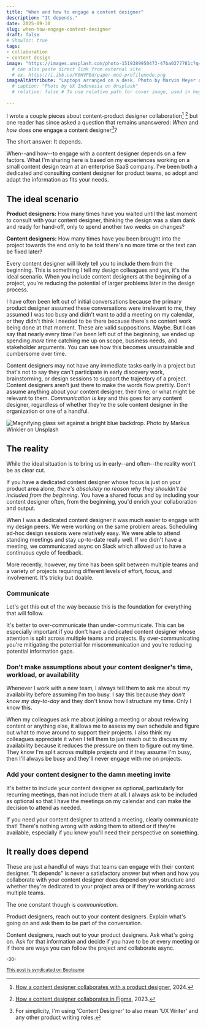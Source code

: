 ```yaml
---
title: "When and how to engage a content designer"
description: "It depends."
date: 2025-09-30
slug: when-how-engage-content-designer
draft: false
# ShowToc: true
tags:
- collaboration
- content design
image: "https://images.unsplash.com/photo-1519389950473-47ba0277781c?q=80&w=1170&auto=format&fit=crop&ixlib=rb-4.1.0&ixid=M3wxMjA3fDB8MHxwaG90by1wYWdlfHx8fGVufDB8fHx8fA%3D%3D"
  # can also paste direct link from external site
  # ex. https://i.ibb.co/K0HVPBd/paper-mod-profilemode.png
imageAltAttribute: "Laptops arranged on a desk. Photo by Marvin Meyer on Unsplash."
  # caption: "Photo by UX Indonesia on Unsplash"
  # relative: false # To use relative path for cover image, used in hugo Page-bundles

---
```


I wrote a couple pieces about content-product designer collaboration[^1] [^2] but one reader has since asked a question that remains unanswered: *When* and *how* does one engage a content designer[^3]?

The short answer: It depends.

When--and how--to engage with a content designer depends on a few factors. What I'm sharing here is based on my experiences working on a small content design team at an enterprise SaaS company. I've been both a dedicated and consulting content designer for product teams, so adopt and adapt the information as fits your needs.

## The ideal scenario

**Product designers:** How many times have you waited until the last moment to consult with your content designer, thinking the design was a slam dank and ready for hand-off, only to spend another two weeks on changes? 

**Content designers:** How many times have you been brought into the project towards the end only to be told there's no more time or the text can be fixed later?

Every content designer will likely tell you to include them from the beginning. This is something I tell my design colleagues and yes, it's the ideal scenario. When you include content designers at the beginning of a project, you're reducing the potential of larger problems later in the design process.

I have often been left out of initial conversations because the primary product designer assumed these conversations were irrelevant to me, they assumed I was too busy and didn't want to add a meeting on my calendar, or they didn't think I needed to be there because there's no content work being done at that moment. These are valid suppositions. Maybe. But I can say that nearly every time I've been left out of the beginning, we ended up spending *more* time catching me up on scope, business needs, and stakeholder arguments. You can see how this becomes unsustainable and cumbersome over time. 

Content designers may not have any immediate tasks early in a project but that's not to say they can't participate in early discovery work, brainstorming, or design sessions to support the trajectory of a project. Content designers aren't just there to make the words flow prettily. Don't assume anything about your content designer, their time, or what might be relevant to them. *Communication is key* and this goes for any content designer, regardless of whether they're the sole content designer in the organization or one of a handful. 

![Magnifying glass set against a bright blue backdrop. Photo by Markus Winkler on Unsplash](https://images.unsplash.com/photo-1586769852836-bc069f19e1b6?q=80&w=1170&auto=format&fit=crop&ixlib=rb-4.1.0&ixid=M3wxMjA3fDB8MHxwaG90by1wYWdlfHx8fGVufDB8fHx8fA%3D%3D)
## The reality

While the ideal situation is to bring us in early--and often--the reality won't be as clear cut.

If you have a dedicated content designer whose focus is just on your product area alone, _there's absolutely no reason why they shouldn't be included from the beginning_. You have a shared focus and by including your content designer often, from the beginning, you'd enrich your collaboration and output.

When I was a dedicated content designer it was much easier to engage with my design peers. We were working on the same problem areas. Scheduling ad-hoc design sessions were relatively easy. We were able to attend standing meetings and stay up-to-date really well. If we didn't have a meeting, we communicated async on Slack which allowed us to have a continuous cycle of feedback.

More recently, however, my time has been split between multiple teams and a variety of projects requiring different levels of effort, focus, and involvement. It's tricky but doable.

### Communicate
Let's get this out of the way because this is the foundation for everything that will follow. 

It's better to over-communicate than under-communicate. This can be especially important if you don't have a dedicated content designer whose attention is split across multiple teams and projects. By over-communicating you're mitigating the potential for miscommunication and you're reducing potential information gaps. 

### Don't make assumptions about your content designer's time, workload, or availability
Whenever I work with a new team, I always tell them to ask me about my availability before assuming I'm too busy. I say this because _they don't know my day-to-day_ and they don't know how I structure my time. Only I know this.

When my colleagues ask me about joining a meeting or about reviewing content or anything else, it allows me to assess my own schedule and figure out what to move around to support their projects. I also think my colleagues appreciate it when I tell them to just reach out to discuss my availability because it reduces the pressure on them to figure out my time. They know I'm split across multiple projects and if they assume I'm busy, then I'll always be busy and they'll never engage with me on projects.

### Add your content designer to the damn meeting invite
It's better to include your content designer as optional, particularly for recurring meetings, than not include them at all. I always ask to be included as optional so that I have the meetings on my calendar and can make the decision to attend as needed.

If you need your content designer to attend a meeting, clearly communicate that! There's nothing wrong with asking them to attend or if they're available, especially if you know you'll need their perspective on something.

## It really does depend

These are just a handful of ways that teams can engage with their content designer. "It depends" is never a satisfactory answer but when and how you collaborate with your content designer does depend on your structure and whether they're dedicated to your project area or if they're working across multiple teams.

The one constant though is *communication*. 

Product designers, reach out to your content designers. Explain what's going on and ask them to be part of the conversation. 

Content designers, reach out to your product designers. Ask what's going on. Ask for that information and decide if you have to be at every meeting or if there are ways you can follow the project and collaborate async.

<sup>-30-</sup>

<sup> [This post is syndicated on Bootcamp](https://medium.com/design-bootcamp/when-and-how-to-engage-a-content-designer-f027f814caa7)</sup>


[^1]: [How a content designer collaborates with a product designer](https://wordsbydesign.co/posts/content-product-design-collab/), 2024.
[^2]: [How a content designer collaborates in Figma](https://wordsbydesign.co/posts/content-collab-figma/), 2023.
[^3]: For simplicity, I'm using 'Content Designer' to also mean 'UX Writer' and any other product writing roles.